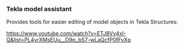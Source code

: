 ### Tekla model assistant
Provides tools for easier editing of model objects in Tekla Structures:

https://www.youtube.com/watch?v=ETJ8Vv4xI-Q&list=PL4yrXMsEUu__D9p_bS7-wLaQcfP0fFvXp
